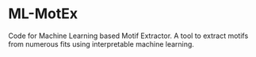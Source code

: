 # ML-MotEx
Code for Machine Learning based Motif Extractor. A tool to extract motifs from numerous fits using interpretable machine learning.
